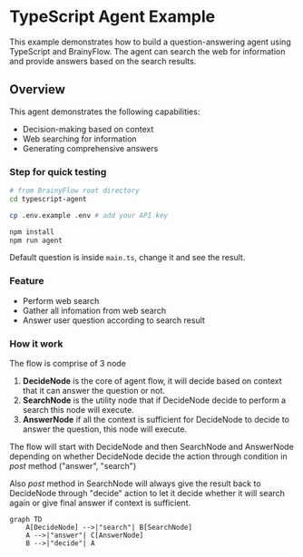 # TypeScript Agent Example

This example demonstrates how to build a question-answering agent using TypeScript and BrainyFlow. The agent can search the web for information and provide answers based on the search results.

## Overview

This agent demonstrates the following capabilities:
- Decision-making based on context
- Web searching for information
- Generating comprehensive answers
### Step for quick testing

```bash
# from BrainyFlow root directory
cd typescript-agent

cp .env.example .env # add your API key

npm install
npm run agent
```

Default question is inside `main.ts`, change it and see the result.

### Feature

- Perform web search
- Gather all infomation from web search
- Answer user question according to search result

### How it work

The flow is comprise of 3 node

1. **DecideNode** is the core of agent flow, it will decide based on context that it can answer the question or not.
2. **SearchNode** is the utility node that if DecideNode decide to perform a search this node will execute.
3. **AnswerNode** if all the context is sufficient for DecideNode to decide to answer the question, this node will execute.

The flow will start with DecideNode and then SearchNode and AnswerNode depending on whether DecideNode decide the action through condition in *post* method ("answer", "search")

Also *post* method in SearchNode will always give the result back to DecideNode through "decide" action to let it decide whether it will search again or give final answer if context is sufficient.

```mermaid
graph TD
    A[DecideNode] -->|"search"| B[SearchNode]
    A -->|"answer"| C[AnswerNode]
    B -->|"decide"| A
```